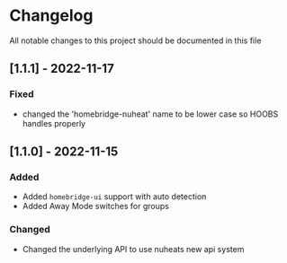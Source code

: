 # Changelog
All notable changes to this project should be documented in this file

## [1.1.1] - 2022-11-17
### Fixed
 - changed the 'homebridge-nuheat' name to be lower case so HOOBS handles properly

 ## [1.1.0] - 2022-11-15
 ### Added
 - Added `homebridge-ui` support with auto detection
 - Added Away Mode switches for groups
 ### Changed
 - Changed the underlying API to use nuheats new api system

